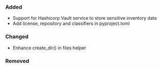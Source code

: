 ### Added

- Support for Hashicorp Vault service to store sensitive inventory data
- Add license, repository and classifiers in pyproject.toml

### Changed

- Enhance create_dir() in files helper

### Removed

